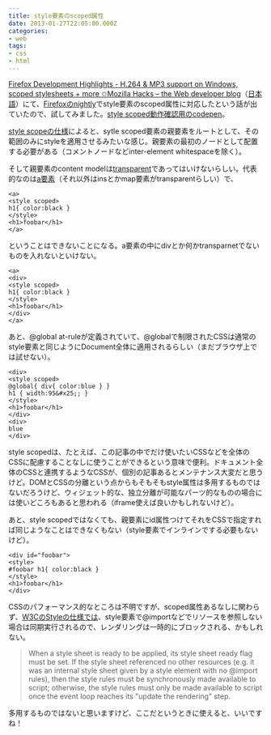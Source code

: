 ```yaml
---
title: style要素のscoped属性
date: 2013-01-27T22:05:00.000Z
categories:
- web
tags:
- css
- html
---
```

[Firefox Development Highlights - H.264 & MP3 support on Windows, scoped stylesheets + more ✩Mozilla Hacks – the Web developer blog](https://hacks.mozilla.org/2013/01/firefox-development-highlights-h-264-mp3-support-on-windows-scoped-stylesheets-more/)（[日本語](https://dev.mozilla.jp/2013/01/firefox-development-highlights-h-264-mp3-support-on-windows-scoped-stylesheets-more/)）にて、[Firefoxのnightly](http://nightly.mozilla.org/)でstyle要素のscoped属性に対応したという話が出ていたので、試してみました。[style scoped動作確認用のcodepen](http://codepen.io/memolog/pen/uedGg)。

<!-- more -->

[style scopeの仕様](http://www.w3.org/TR/html5/document-metadata.html#attr-style-scoped)によると、sytle scoped要素の親要素をルートとして、その範囲のみにstyleを適用させるみたいな感じ。親要素の最初のノードとして配置する必要がある（コメントノードなどinter-element whitespaceを除く）。

そして親要素のcontent modelは[transparent](http://www.w3.org/TR/html5/dom.html#transparent)であってはいけないらしい。代表的なのは[a要素](http://www.w3.org/TR/html5/text-level-semantics.html#the-a-element)（それ以外はinsとかmap要素がtransparentらしい）で、

```
<a>
<style scoped>
h1{ color:black }
</style>
<h1>foobar</h1>
</a>

```

ということはできないことになる。a要素の中にdivとか何かtransparnetでないものを入れないといけない。

```
<a>
<div>
<style scoped>
h1{ color:black }
</style>
<h1>foobar</h1>
</div>
</a>

```

あと、@global at-ruleが定義されていて、@globalで制限されたCSSは通常のstyle要素と同じようにDocument全体に適用されるらしい（まだブラウザ上では試せない）。

```
<div>
<style scoped>
@global{ div{ color:blue } }
h1 { width:95&#x25;; }
</style>
<h1>foobar</h1>
</div>
<div>
blue
</div>

```

style scopedは、たとえば、この記事の中でだけ使いたいCSSなどを全体のCSSに配慮することなしに使うことができるという意味で便利。ドキュメント全体のCSSと連携するようなCSSが、個別の記事あるとメンテナンス大変だと思うけど。DOMとCSSの分離という点からもそもそもstyle属性は多用するものではないだろうけど、ウィジェット的な、独立分離が可能なパーツ的なものの場合には使いどころもあると思われる（iframe使えば良いかもしれないけど）。

あと、style scopedではなくても、親要素にid属性つけてそれをCSSで指定すれば同じようなことはできなくもない（style要素でインラインでする必要もないけど）。

```
<div id="foobar">
<style>
#foobar h1{ color:black }
</style>
<h1>foobar</h1>
</div>

```

CSSのパフォーマンス的なところは不明ですが、scoped属性あるなしに関わらず、[W3CのStyleの仕様では](http://www.w3.org/TR/html5/document-metadata.html#styling)、style要素で@importなどでリソースを参照しない場合は同期実行されるので、レンダリングは一時的にブロックされる、かもしれない。

> When a style sheet is ready to be applied, its style sheet ready flag must be set. If the style sheet referenced no other resources (e.g. it was an internal style sheet given by a style element with no @import rules), then the style rules must be synchronously made available to script; otherwise, the style rules must only be made available to script once the event loop reaches its "update the rendering" step.

多用するものではないと思いますけど、ここだというときに使えると、いいですね！
